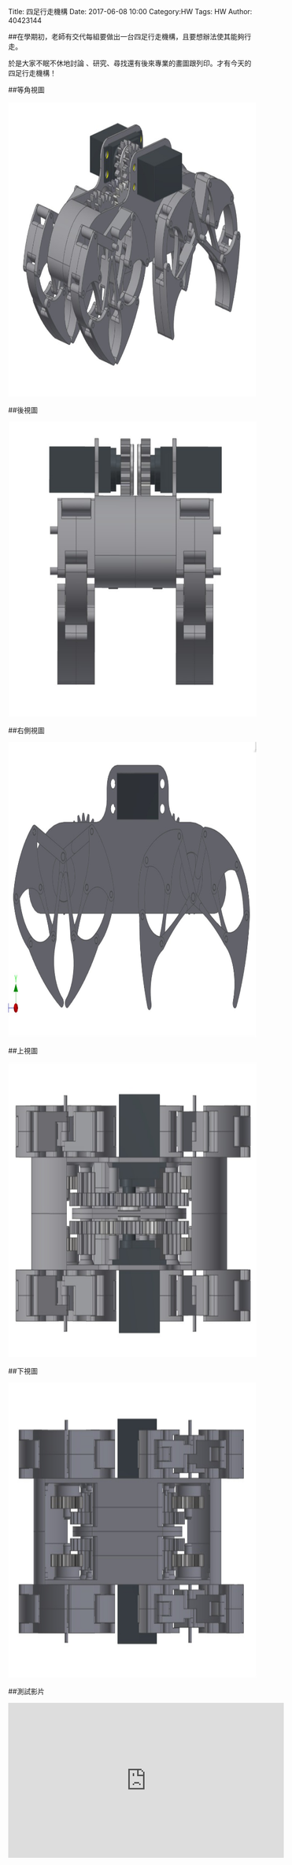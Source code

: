 Title:  四足行走機構
Date: 2017-06-08 10:00
Category:HW
Tags: HW
Author: 40423144

</P>##在學期初，老師有交代每組要做出一台四足行走機構，且要想辦法使其能夠行走。</P>

<!-- PELICAN_END_SUMMARY -->


</P>於是大家不眠不休地討論 、研究、尋找還有後來專業的畫圖跟列印。才有今天的四足行走機構！</P>

##等角視圖
<p><img src="./../data/Four Bar/Equilateralanglesight.jpg" width="800" height="600" /></p>
##後視圖
<p><img src="./../data/Four Bar/Backsight.jpg" width="800" height="600" /></p>
##右側視圖
<p><img src="./../data/Four Bar/Rightsight.jpg" width="800" height="600" /></p>
##上視圖
<p><img src="./../data/Four Bar/Upsight.jpg" width="800" height="600" /></p>
##下視圖
<p><img src="./../data/Four Bar/Undersight.jpg" width="800" height="600" /></p>


##測試影片
<p><iframe width="560" height="315" src="https://www.youtube.com/embed/1uautiDWBz4" frameborder="0" allowfullscreen></iframe><p>
